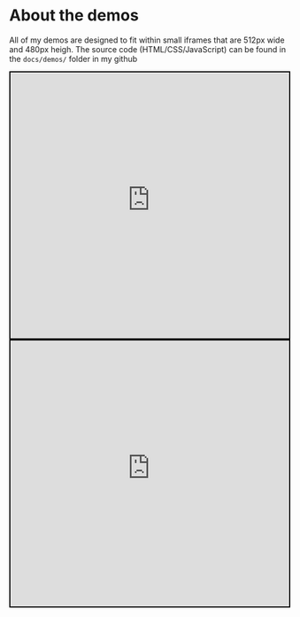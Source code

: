 # About the demos

All of my demos are designed to fit within small iframes that are 512px wide and 480px heigh.
The source code (HTML/CSS/JavaScript) can be found in the `docs/demos/` folder in my github




<iframe src="https://neonorangeorange.github.io/maze-algorithm-notes/demos/backtracker"  width="100%" height="480px" style="border: 2px solid black; overflow: hidden;"></iframe>




<iframe src="https://neonorangeorange.github.io/maze-algorithm-notes/demos/primm"  width="100%" height="480px" style="border: 2px solid black; overflow: hidden;"></iframe>
